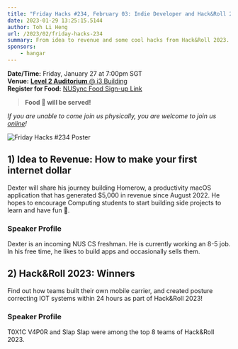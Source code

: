 ```yaml
---
title: "Friday Hacks #234, February 03: Indie Developer and Hack&Roll 2023 Projects"
date: 2023-01-29 13:25:15.5144
author: Toh Li Heng
url: /2023/02/friday-hacks-234
summary: From idea to revenue and some cool hacks from Hack&Roll 2023.
sponsors:
    - hangar
---
```


**Date/Time:** Friday, January 27 at 7:00pm SGT<br />
**Venue:** [**Level 2 Auditorium** @ i3 Building](https://goo.gl/maps/aUMwWptKFsajR93b9)<br />
**Register for Food:** [NUSync Food Sign-up Link](https://hckr.cc/fh2223s2-w4)<br />

> **Food 🍕 will be served!**

_If you are unable to come join us physically, you are welcome to join us [online](https://hckr.cc/fh2223s2-w4-zoom)!_

<img src="/img/2023/fh/234.jpg" alt="Friday Hacks #234 Poster" /><br />

## 1) Idea to Revenue: How to make your first internet dollar

Dexter will share his journey building Homerow, a productivity macOS application that has generated $5,000 in revenue since August 2022. He hopes to encourage Computing students to start building side projects to learn and  have fun 👀.

### Speaker Profile

Dexter is an incoming NUS CS freshman. He is currently working an 8-5 job. In his free time, he likes to build apps and occasionally sells them.

## 2) Hack&Roll 2023: Winners

Find out how teams built their own mobile carrier, and created posture correcting IOT systems within 24 hours as part of Hack&Roll 2023!

### Speaker Profile

T0X1C V4P0R and Slap Slap were among the top 8 teams of Hack&Roll 2023.
